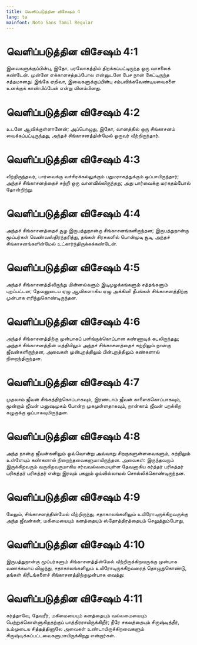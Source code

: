 ```yaml
---
title: வெளிப்படுத்தின விசேஷம் 4
lang: ta
mainfont: Noto Sans Tamil Regular
---
```


# வெளிப்படுத்தின விசேஷம் 4:1

இவைகளுக்குப்பின்பு, இதோ, பரலோகத்தில் திறக்கப்பட்டிருந்த ஒரு வாசலைக் கண்டேன். முன்னே எக்காளசத்தம்போல என்னுடனே பேச நான் கேட்டிருந்த சத்தமானது: இங்கே ஏறிவா, இவைகளுக்குப்பின்பு சம்பவிக்கவேண்டியவைகளை உனக்குக் காண்பிப்பேன் என்று விளம்பினது.

# வெளிப்படுத்தின விசேஷம் 4:2

உடனே ஆவிக்குள்ளானேன்; அப்பொழுது, இதோ, வானத்தில் ஒரு சிங்காசனம் வைக்கப்பட்டிருந்தது, அந்தச் சிங்காசனத்தின்மேல் ஒருவர் வீற்றிருந்தார்.

# வெளிப்படுத்தின விசேஷம் 4:3

வீற்றிருந்தவர், பார்வைக்கு வச்சிரக்கல்லுக்கும் பதுமராகத்துக்கும் ஒப்பாயிருந்தார்; அந்தச் சிங்காசனத்தைச் சுற்றி ஒரு வானவில்லிருந்தது; அது பார்வைக்கு மரகதம்போல் தோன்றிற்று.

# வெளிப்படுத்தின விசேஷம் 4:4

அந்தச் சிங்காசனத்தைச் சூழ இருபத்துநான்கு சிங்காசனங்களிருந்தன; இருபத்துநான்கு மூப்பர்கள் வெண்வஸ்திரந்தரித்து, தங்கள் சிரசுகளில் பொன்முடி சூடி, அந்தச் சிங்காசனங்களின்மேல் உட்கார்ந்திருக்கக்கண்டேன்.

# வெளிப்படுத்தின விசேஷம் 4:5

அந்தச் சிங்காசனத்திலிருந்து மின்னல்களும் இடிமுழக்கங்களும் சத்தங்களும் புறப்பட்டன; தேவனுடைய ஏழு ஆவிகளாகிய ஏழு அக்கினி தீபங்கள் சிங்காசனத்திற்கு முன்பாக எரிந்துகொண்டிருந்தன.

# வெளிப்படுத்தின விசேஷம் 4:6

அந்தச் சிங்காசனத்திற்கு முன்பாகப் பளிங்குக்கொப்பான கண்ணாடிக் கடலிருந்தது; அந்தச் சிங்காசனத்தின் மத்தியிலும் அந்தச் சிங்காசனத்தைச் சுற்றிலும் நான்கு ஜீவன்களிருந்தன, அவைகள் முன்புறத்திலும் பின்புறத்திலும் கண்களால் நிறைந்திருந்தன.

# வெளிப்படுத்தின விசேஷம் 4:7

முதலாம் ஜீவன் சிங்கத்திற்கொப்பாகவும், இரண்டாம் ஜீவன் காளைக்கொப்பாகவும், மூன்றாம் ஜீவன் மனுஷமுகம் போன்ற முகமுள்ளதாகவும், நான்காம் ஜீவன் பறக்கிற கழுகுக்கு ஒப்பாகவுமிருந்தன.

# வெளிப்படுத்தின விசேஷம் 4:8

அந்த நான்கு ஜீவன்களிலும் ஒவ்வொன்று அவ்வாறு சிறகுகளுள்ளவைகளும், சுற்றிலும் உள்ளேயும் கண்களால் நிறைந்தவைகளுமாயிருந்தன. அவைகள்: இருந்தவரும் இருக்கிறவரும் வருகிறவருமாகிய சர்வவல்லமையுள்ள தேவனாகிய கர்த்தர் பரிசுத்தர் பரிசுத்தர் பரிசுத்தர் என்று இரவும் பகலும் ஓய்வில்லாமல் சொல்லிக்கொண்டிருந்தன.

# வெளிப்படுத்தின விசேஷம் 4:9

மேலும், சிங்காசனத்தின்மேல் வீற்றிருந்து, சதாகாலங்களிலும் உயிரோடிருக்கிறவருக்கு அந்த ஜீவன்கள், மகிமையையும் கனத்தையும் ஸ்தோத்திரத்தையும் செலுத்தும்போது,

# வெளிப்படுத்தின விசேஷம் 4:10

இருபத்துநான்கு மூப்பர்களும் சிங்காசனத்தின்மேல் வீற்றிருக்கிறவருக்கு முன்பாக வணக்கமாய் விழுந்து, சதாகாலங்களிலும் உயிரோடிருக்கிறவரைத் தொழுதுகொண்டு, தங்கள் கிரீடங்களைச் சிங்காசனத்திற்குமுன்பாக வைத்து:

# வெளிப்படுத்தின விசேஷம் 4:11

கர்த்தாவே, தேவரீர், மகிமையையும் கனத்தையும் வல்லமையையும் பெற்றுக்கொள்ளுகிறதற்குப் பாத்திரராயிருக்கிறீர்; நீரே சகலத்தையும் சிருஷ்டித்தீர், உம்முடைய சித்தத்தினாலே அவைகள் உண்டாயிருக்கிறவைகளும் சிருஷ்டிக்கப்பட்டவைகளுமாயிருக்கிறது என்றார்கள்.

